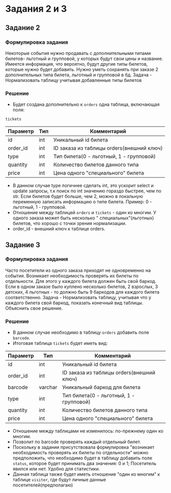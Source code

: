 # Задания 2 и 3

## Задание 2

### Формулировка задания

Некоторые события нужно продавать с дополнительными типами билетов-
льготный и групповой, у которых будут свои цены и название. Имеется информация,
что вероятно, будут другие типы билетов, которые нужно будет добавить. Нужно уметь сохранять при заказе 2 дополнительных
типа билета,
льготный и групповой в бд. Задача - Нормализовать
таблицу учитывая добавленные типы билетов

### Решение

* Будет создана дополнительно к ```orders``` одна таблица, включающая поля:

```tickets```

| Параметр | Тип | Комментарий                               |
|----------|-----|-------------------------------------------|
| id       | int | Уникальный id билета                      |
| order_id | int | ID заказа из таблицы orders(внешний ключ) |
| type     | int | Тип билета(0 - льготный, 1 - групповой)   |
| quantity | int | Количество билетов данного типа           |
| price    | int | Цена одного "специального" билета         |

* В данном случае type логичнее сделать int, это ускорит select и update запросы, т.к поиск по int значению гораздо
  быстрее, чем по str. Если билетов будет больше, чем 2, можно в локальную переменную записать информацию о типе билета.
  Пример: 0 - льготный, 1 - групповой.
* Отношение между таблицей ```orders``` и ```tickets``` - один ко многим. У одного заказа может быть несколько "
  специальных"(льготных) билетов, что хорошо с точки зрения нормализации.
* order_id - внешний ключ к таблице orders.

## Задание 3

### Формулировка задания

Часто посетители из одного заказа приходят не одновременно на события. Возникает необходимость проверять их билеты по
отдельности. Для этого у каждого билета должен быть свой баркод. Если в одном заказе было куплено несколько билетов, 2
взрослых, 3 детских, 4 льготных - то должно быть 9 баркодов для каждого билета соответственно. Задача - Нормализовать
таблицу, учитывая что у каждого билета свой баркод, показать конечный вид таблицы. Объяснить свое решение.

### Решение

* В данном случае необходимо в таблицу ```orders``` добавить поле ```barcode```.
* Итоговая таблица ```tickets``` будет иметь вид:

| Параметр | Тип     | Комментарий                               |
|----------|---------|-------------------------------------------|
| id       | int     | Уникальный id билета                      |
| order_id | int     | ID заказа из таблицы orders(внешний ключ) |
| barcode  | varchar | Уникальный баркод для билета              |
| type     | int     | Тип билета(0 - льготный, 1 - групповой)   |
| quantity | int     | Количество билетов данного типа           |
| price    | int     | Цена одного "специального" билета         |

* Отношение между таблицами не изменилось: по-прежнему один ко многим.
* Позволит по barcode проверять каждый отдельный билет.
* Поскольку в задании присутствовала формулировка "возникает необходимость проверять их билеты по отдельности" можно
предположить, что необходимо будет в таблицу добавить поле ```status```, которое будет принимать два значения: 0 и 1; Посетитель явился или нет. 
Удобно для статистики.
* Данная таблица также будет иметь отношение "один ко многим" к таблице ```visiter```, где будут личные данные посетителей(предполагаю)


